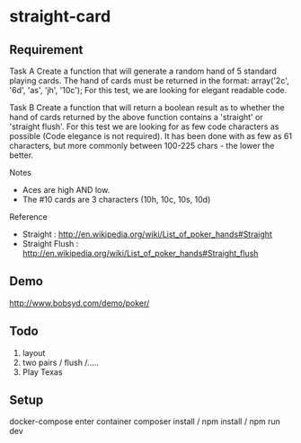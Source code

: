# straight-card
## Requirement
Task A
Create a function that will generate a random hand of 5 standard playing cards.
The hand of cards must be returned in the format: array('2c', '6d', 'as', 'jh', '10c');
For this test, we are looking for elegant readable code.

Task B
Create a function that will return a boolean result as to whether the hand of cards returned by the above function contains a 'straight' or 'straight flush'.
For this test we are looking for as few code characters as possible (Code elegance is not required). 
It has been done with as few as 61 characters, but more commonly between 100-225 chars - the lower the better.

Notes
- Aces are high AND low.
- The #10 cards are 3 characters (10h, 10c, 10s, 10d)

Reference
- Straight : http://en.wikipedia.org/wiki/List_of_poker_hands#Straight
- Straight Flush : http://en.wikipedia.org/wiki/List_of_poker_hands#Straight_flush

## Demo
http://www.bobsyd.com/demo/poker/

## Todo
1. layout
2. two pairs / flush /.....
3. Play Texas

## Setup
docker-compose 
enter container
composer install / npm install / npm run dev
